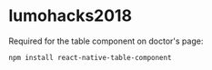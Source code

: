 # lumohacks2018

Required for the table component on doctor's page:

```npm install react-native-table-component```